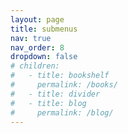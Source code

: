 ```yaml
---
layout: page
title: submenus
nav: true
nav_order: 8
dropdown: false
# children:
#   - title: bookshelf
#     permalink: /books/
#   - title: divider
#   - title: blog
#     permalink: /blog/
---
```

